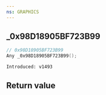 ```yaml
---
ns: GRAPHICS
---
```

## _0x98D18905BF723B99

```c
// 0x98D18905BF723B99
Any _0x98D18905BF723B99();
```

```
Introduced: v1493
```


## Return value
